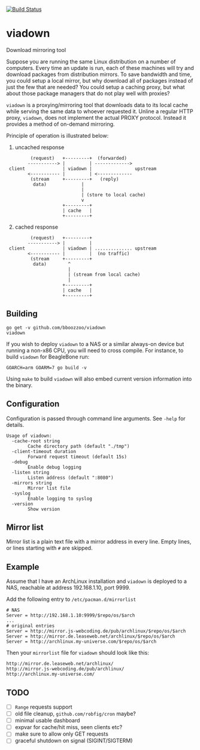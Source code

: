 [![Build Status](https://travis-ci.org/bboozzoo/viadown.svg?branch=master)](https://travis-ci.org/bboozzoo/viadown)

# viadown
Download mirroring tool

Suppose you are running the same Linux distribution on a number of computers.
Every time an update is run, each of these machines will try and download
packages from distribution mirrors. To save bandwidth and time, you could setup
a local mirror, but why download all of packages instead of just the few that
are needed? You could setup a caching proxy, but what about those package
managers that do not play well with proxies?

`viadown` is a proxying/mirroring tool that downloads data to its local cache
while serving the same data to whoever requested it. Unline a regular HTTP
proxy, `viadown`, does not implement the actual PROXY protocol. Instead it
provides a method of on-demand mirroring.

Principle of operation is illustrated below:

1. uncached response

```
         (request)   +---------+  (forwarded)
        -----------> |         | ------------->
 client              | viadown |                upstream
        <----------- |         | <-------------
         (stream     +---------+   (reply)
          data)             |
                            |
                            | (store to local cache)
                            v
                     +---------+
                     | cache   |
                     +---------+
```

2. cached response

```
         (request)   +---------+
        -----------> |         |
 client              | viadown | .............. upstream
        <----------- |         |  (no traffic)
         (stream     +---------+
          data)        ^
                       |
                       | (stream from local cache)
                       |
                     +---------+
                     | cache   |
                     +---------+
```

## Building

```
go get -v github.com/bboozzoo/viadown
viadown
```

If you wish to deploy `viadown` to a NAS or a similar always-on device but
running a non-x86 CPU, you will need to cross compile. For instance, to build
`viadown` for BeagleBone run:

```
GOARCH=arm GOARM=7 go build -v
```

Using `make` to build `viadown` will also embed current version information into
the binary.

## Configuration

Configuration is passed through command line arguments. See `-help` for details.

```
Usage of viadown:
  -cache-root string
        Cache directory path (default "./tmp")
  -client-timeout duration
        Forward request timeout (default 15s)
  -debug
        Enable debug logging
  -listen string
        Listen address (default ":8080")
  -mirrors string
        Mirror list file
  -syslog
        Enable logging to syslog
  -version
        Show version
```

## Mirror list

Mirror list is a plain text file with a mirror address in every line. Empty
lines, or lines starting with `#` are skipped.

## Example

Assume that I have an ArchLinux installation and `viadown` is deployed to a NAS,
reachable at address 192.168.1.10, port 9999.

Add the following entry to `/etc/pacman.d/mirrorlist`

```
# NAS
Server = http://192.168.1.10:9999/$repo/os/$arch
...
# original entries
Server = http://mirror.js-webcoding.de/pub/archlinux/$repo/os/$arch
Server = http://mirror.de.leaseweb.net/archlinux/$repo/os/$arch
Server = http://archlinux.my-universe.com/$repo/os/$arch

```

Then your `mirrorlist` file for `viadown` should look like this:

```
http://mirror.de.leaseweb.net/archlinux/
http://mirror.js-webcoding.de/pub/archlinux/
http://archlinux.my-universe.com/

```

## TODO

- [ ] `Range` requests support
- [ ] old file cleanup, `github.com/robfig/cron` maybe?
- [ ] minimal usable dashboard
- [ ] expvar for cache/hit miss, seen clients etc?
- [ ] make sure to allow only GET requests
- [ ] graceful shutdown on signal (SIGINT/SIGTERM)
